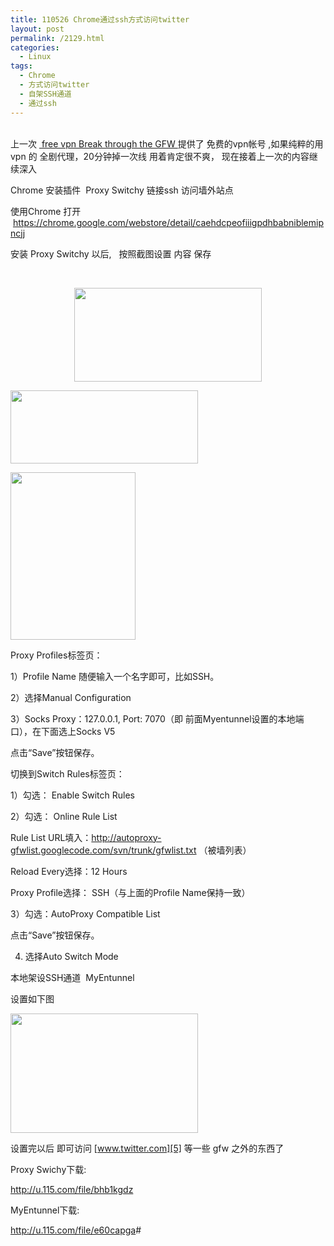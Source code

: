 ```yaml
---
title: 110526 Chrome通过ssh方式访问twitter
layout: post
permalink: /2129.html
categories:
  - Linux
tags:
  - Chrome
  - 方式访问twitter
  - 自架SSH通道
  - 通过ssh
---
```

[][1][][2][][3][  
][4]上一次 <a href="http://www.80aj.com/2011/05/26/110526-free-vpn-break-through-the-gfw/" target="_blank"> free vpn Break through the GFW </a>提供了 免费的vpn帐号 ,如果纯粹的用vpn 的 全剧代理，20分钟掉一次线 用着肯定很不爽， 现在接着上一次的内容继续深入

Chrome 安装插件  Proxy Switchy 链接ssh 访问墙外站点

使用Chrome 打开    <https://chrome.google.com/webstore/detail/caehdcpeofiiigpdhbabniblemipncjj>

安装 Proxy Switchy 以后,   按照截图设置 内容 保存

[][4]

&nbsp;

[<img class="aligncenter size-medium wp-image-2131" style="display: block; margin-left: auto; margin-right: auto; border: 0px initial initial;" title="pr1" src="http://www.80aj.com/wp-content/uploads/2011/05/pr1-300x150.jpg" alt="" width="300" height="150" />][4]

[<img class="aligncenter size-medium wp-image-2132" title="pr2" src="http://www.80aj.com/wp-content/uploads/2011/05/pr2-300x117.jpg" alt="" width="300" height="117" />][1]

[<img class="aligncenter size-full wp-image-2133" title="pr3" src="http://www.80aj.com/wp-content/uploads/2011/05/pr3.jpg" alt="" width="200" height="268" />][2]

<div>
</div>

Proxy Profiles标签页：

1）Profile Name 随便输入一个名字即可，比如SSH。

2）选择Manual Configuration

3）Socks Proxy：127.0.0.1, Port: 7070（即 前面Myentunnel设置的本地端口），在下面选上Socks V5

点击“Save”按钮保存。

切换到Switch Rules标签页：

1）勾选： Enable Switch Rules

2）勾选： Online Rule List

Rule List URL填入：<a title="gfwlist" href="http://autoproxy-gfwlist.googlecode.com/svn/trunk/gfwlist.txt" target="_blank">http://autoproxy-gfwlist.googlecode.com/svn/trunk/gfwlist.txt</a> （被墙列表）

Reload Every选择：12 Hours

Proxy Profile选择： SSH（与上面的Profile Name保持一致）

3）勾选：AutoProxy Compatible List

点击“Save”按钮保存。

4) 选择Auto Switch Mode

本地架设SSH通道  MyEntunnel

设置如下图

[<img class="aligncenter size-medium wp-image-2134" title="pr4" src="http://www.80aj.com/wp-content/uploads/2011/05/pr4-300x191.jpg" alt="" width="300" height="191" />][3]

设置完以后 即可访问 [www.twitter.com][5] 等一些 gfw 之外的东西了

Proxy Swichy下载:

<http://u.115.com/file/bhb1kgdz>

MyEntunnel下载:

<div id="_mcePaste" class="mcePaste" style="position: absolute; width: 1px; height: 1px; overflow: hidden; top: 0px; left: -10000px;">
  ﻿
</div>

<http://u.115.com/file/e60capga>#

 [1]: http://www.80aj.com/wp-content/uploads/2011/05/pr2.jpg
 [2]: http://www.80aj.com/wp-content/uploads/2011/05/pr3.jpg
 [3]: http://www.80aj.com/wp-content/uploads/2011/05/pr4.jpg
 [4]: http://www.80aj.com/wp-content/uploads/2011/05/pr1.jpg
 [5]: http://www.twitter.com